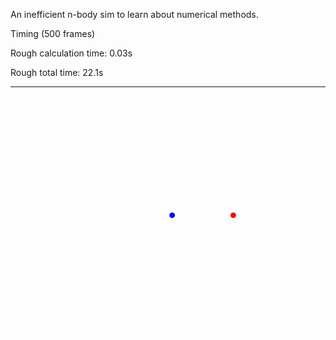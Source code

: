 An inefficient n-body sim to learn about numerical methods.

Timing (500 frames)

Rough calculation time: 0.03s

Rough total time: 22.1s

---

![Example interaction](./output/movies/example.gif)